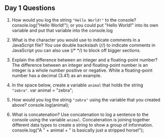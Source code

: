 ## Day 1 Questions

1. How would you log the string `"Hello World!"` to the console?
console.log("Hello World!");
or you could put "Hello World!" into its own variable and put that variable into the console.log

1. What is the character you would use to indicate comments in a JavaScript file?
You use double backslash (//) to indicate comments in JavaScript you can also use (/* */) to block off bigger sections.

1. Explain the difference between an integer and a floating-point number?
The difference between an integer and floating-point number is an integer is a whole number
positive or negative. While a floating-point number has a decimal (3.41) as an example.

1. In the space below, create a variable `animal` that holds the string `"zebra"`.
var animal = "zebra";

1. How would you log the string `"zebra"` using the variable that you created above?
console.log(animal);

1. What is concatenation? Use concatenation to log a sentence to the console using the variable `animal`.
Concatenation is joining together different data types to create a string to show a group of information.
console.log("A " + animal + " is basically just a stripped horse!");  
